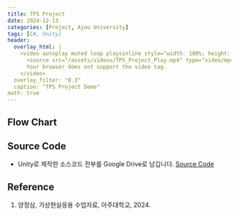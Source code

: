 ```yaml
---
title: TPS Project
date: 2024-12-13
categories: [Project, Ajou University]
tags: [C#, Unity]
header:
  overlay_html: |
    <video autoplay muted loop playsinline style="width: 100%; height: auto; object-fit: cover;">
      <source src="/assets/videos/TPS_Project_Play.mp4" type="video/mp4">
      Your browser does not support the video tag.
    </video>
  overlay_filter: "0.3"
  caption: "TPS Project Demo"
math: true
---
```


## Flow Chart

## Source Code
- Unity로 제작한 소스코드 전부를 Google Drive로 남깁니다.
[Source Code]()

## Reference
1. 양정삼, 가상현실응용 수업자료, 아주대학교, 2024.